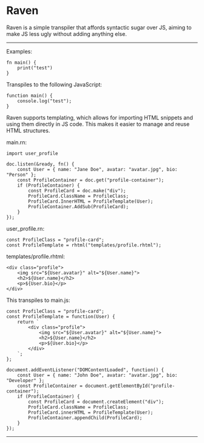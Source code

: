# Raven

Raven is a simple transpiler that affords syntactic sugar over JS, aiming to make JS less ugly without adding anything else.

---

Examples:

```
fn main() {
    print("test")
}
```

Transpiles to the following JavaScript:

```
function main() {
    console.log("test");
}

```

Raven supports templating, which allows for importing HTML snippets and using them directly in JS code.
This makes it easier to manage and reuse HTML structures.

main.rn:

```
import user_profile

doc.listen(&ready, fn() {
    const User = { name: "Jane Doe", avatar: "avatar.jpg", bio: "Person" };
    const ProfileContainer = doc.get("profile-container");
    if (ProfileContainer) {
        const ProfileCard = doc.make("div");
        ProfileCard.ClassName = ProfileClass;
        ProfileCard.InnerHTML = ProfileTemplate(User);
        ProfileContainer.AddSub(ProfileCard);
    }
});
```

user_profile.rn:

```
const ProfileClass = "profile-card";
const ProfileTemplate = rhtml("templates/profile.rhtml");
```

templates/profile.rhtml:

```
<div class="profile">
    <img src="${User.avatar}" alt="${User.name}">
    <h2>${User.name}</h2>
    <p>${User.bio}</p>
</div>
```

This transpiles to main.js:

```
const ProfileClass = "profile-card";
const ProfileTemplate = function(User) {
    return `
        <div class="profile">
            <img src="${User.avatar}" alt="${User.name}">
            <h2>${User.name}</h2>
            <p>${User.bio}</p>
        </div>
    `;
};

document.addEventListener("DOMContentLoaded", function() {
    const User = { name: "John Doe", avatar: "avatar.jpg", bio: "Developer" };
    const ProfileContainer = document.getElementById("profile-container");
    if (ProfileContainer) {
        const ProfileCard = document.createElement("div");
        ProfileCard.className = ProfileClass;
        ProfileCard.innerHTML = ProfileTemplate(User);
        ProfileContainer.appendChild(ProfileCard);
    }
});
```

---
